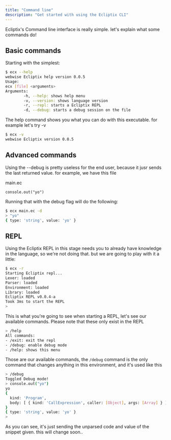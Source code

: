 ```yaml
---
title: "Command line"
description: "Get started with using the Ecliptix CLI"
---
```

Ecliptix's Command line interface is really simple. let's explain what some commands do!

## Basic commands

Starting with the simplest:

```bash
$ ecx --help
webwise Ecliptix help version 0.0.5
Usage:
ecx [file] <arguments>
Arguments:
        -h, --help: shows help menu
        -v, --version: shows language version
        -r, --repl: starts a Ecliptix REPL
        -d, --debug: starts a debug session on the file
```

The help command shows you what you can do with this executable. for example let's try -v

```bash
$ ecx -v
webwise Ecliptix version 0.0.5
```

## Advanced commands

Using the --debug is pretty useless for the end user, because it jusr sends the last returned value. for example, we have this file

main.ec

```ec
console.out("yo")
```

Running that with the debug flag will do the following:

```bash
$ ecx main.ec -d
> "yo"
{ type: 'string', value: 'yo' }
```

## REPL

Using the Ecliptix REPL in this stage needs you to already have knowledge in the language, so we're not doing that. but we are going to play with it a little:

```bash
$ ecx -r
Starting Ecliptix repl...
Lexer: loaded
Parser: loaded
Environment: loaded
Library: loaded
Ecliptix REPL v0.0.4-a
Took 3ms to start the REPL
>
```

This is what you're going to see when starting a REPL, let's see our available commands. Please note that these only exist in the REPL

```bash
> /help
All commands: 
- /exit: exit the repl
- /debug: enable debug mode
- /help: shows this menu
```

Those are our available commands, the `/debug` command is the only command that changes anything in this environment, and it's used like this

```bash
> /debug  
Toggled Debug mode!
> console.out("yo")
yo
{
  kind: 'Program',
  body: [ { kind: 'CallExpression', caller: [Object], args: [Array] } ]
}
{ type: 'string', value: 'yo' }
> 
```

As you can see, it's just sending the unparsed code and value of the snippet given. this will change soon..